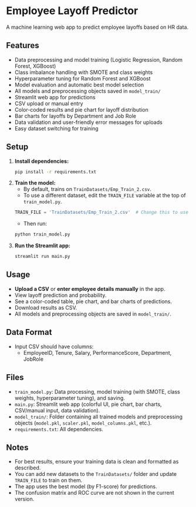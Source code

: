 # Employee Layoff Predictor

A machine learning web app to predict employee layoffs based on HR data.

## Features
- Data preprocessing and model training (Logistic Regression, Random Forest, XGBoost)
- Class imbalance handling with SMOTE and class weights
- Hyperparameter tuning for Random Forest and XGBoost
- Model evaluation and automatic best model selection
- All models and preprocessing objects saved in `model_train/`
- Streamlit web app for predictions
- CSV upload or manual entry
- Color-coded results and pie chart for layoff distribution
- Bar charts for layoffs by Department and Job Role
- Data validation and user-friendly error messages for uploads
- Easy dataset switching for training

## Setup
1. **Install dependencies:**
   ```bash
   pip install -r requirements.txt
   ```
2. **Train the model:**
   - By default, trains on `TrainDatasets/Emp_Train_2.csv`.
   - To use a different dataset, edit the `TRAIN_FILE` variable at the top of `train_model.py`.
   ```python
   TRAIN_FILE = 'TrainDatasets/Emp_Train_2.csv'  # Change this to use a different dataset
   ```
   - Then run:
   ```bash
   python train_model.py
   ```
3. **Run the Streamlit app:**
   ```bash
   streamlit run main.py
   ```

## Usage
- **Upload a CSV** or **enter employee details manually** in the app.
- View layoff prediction and probability.
- See a color-coded table, pie chart, and bar charts of predictions.
- Download results as CSV.
- All models and preprocessing objects are saved in `model_train/`.

## Data Format
- Input CSV should have columns:
  - EmployeeID, Tenure, Salary, PerformanceScore, Department, JobRole

## Files
- `train_model.py`: Data processing, model training (with SMOTE, class weights, hyperparameter tuning), and saving.
- `main.py`: Streamlit web app (colorful UI, pie chart, bar charts, CSV/manual input, data validation).
- `model_train/`: Folder containing all trained models and preprocessing objects (`model.pkl`, `scaler.pkl`, `model_columns.pkl`, etc.).
- `requirements.txt`: All dependencies.

## Notes
- For best results, ensure your training data is clean and formatted as described.
- You can add new datasets to the `TrainDatasets/` folder and update `TRAIN_FILE` to train on them.
- The app uses the best model (by F1-score) for predictions.
- The confusion matrix and ROC curve are not shown in the current version. 